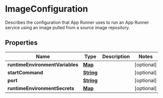 

# ImageConfiguration

Describes the configuration that App Runner uses to run an App Runner service using an image pulled from a source image repository.

## Properties

| Name | Type | Description | Notes |
|------------ | ------------- | ------------- | -------------|
|**runtimeEnvironmentVariables** | [**Map**](Map.md) |  |  [optional] |
|**startCommand** | [**String**](String.md) |  |  [optional] |
|**port** | [**String**](String.md) |  |  [optional] |
|**runtimeEnvironmentSecrets** | [**Map**](Map.md) |  |  [optional] |




